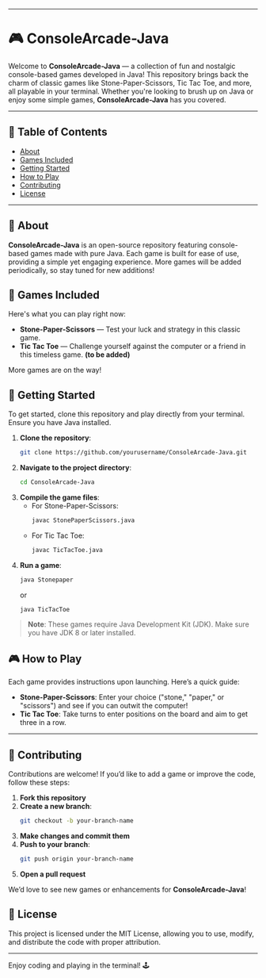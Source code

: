 
---

# 🎮 ConsoleArcade-Java

Welcome to **ConsoleArcade-Java** — a collection of fun and nostalgic console-based games developed in Java! This repository brings back the charm of classic games like Stone-Paper-Scissors, Tic Tac Toe, and more, all playable in your terminal. Whether you're looking to brush up on Java or enjoy some simple games, **ConsoleArcade-Java** has you covered.

---

## 📜 Table of Contents

- [About](#about)
- [Games Included](#games-included)
- [Getting Started](#getting-started)
- [How to Play](#how-to-play)
- [Contributing](#contributing)
- [License](#license)

---

## 🎯 About

**ConsoleArcade-Java** is an open-source repository featuring console-based games made with pure Java. Each game is built for ease of use, providing a simple yet engaging experience. More games will be added periodically, so stay tuned for new additions!

## 🎲 Games Included

Here's what you can play right now:

- **Stone-Paper-Scissors** — Test your luck and strategy in this classic game.
- **Tic Tac Toe** — Challenge yourself against the computer or a friend in this timeless game. **(to be added)**

More games are on the way!

## 🚀 Getting Started

To get started, clone this repository and play directly from your terminal. Ensure you have Java installed.

1. **Clone the repository**:
   ```bash
   git clone https://github.com/yourusername/ConsoleArcade-Java.git
   ```
2. **Navigate to the project directory**:
   ```bash
   cd ConsoleArcade-Java
   ```
3. **Compile the game files**:
   - For Stone-Paper-Scissors:
     ```bash
     javac StonePaperScissors.java
     ```
   - For Tic Tac Toe:
     ```bash
     javac TicTacToe.java
     ```
4. **Run a game**:
   ```bash
   java Stonepaper
   ```
   or
   ```bash
   java TicTacToe
   ```

> **Note**: These games require Java Development Kit (JDK). Make sure you have JDK 8 or later installed.

## 🎮 How to Play

Each game provides instructions upon launching. Here’s a quick guide:

- **Stone-Paper-Scissors**: Enter your choice ("stone," "paper," or "scissors") and see if you can outwit the computer!
- **Tic Tac Toe**: Take turns to enter positions on the board and aim to get three in a row.

---

## 🤝 Contributing

Contributions are welcome! If you’d like to add a game or improve the code, follow these steps:

1. **Fork this repository**
2. **Create a new branch**:
   ```bash
   git checkout -b your-branch-name
   ```
3. **Make changes and commit them**
4. **Push to your branch**:
   ```bash
   git push origin your-branch-name
   ```
5. **Open a pull request**

We’d love to see new games or enhancements for **ConsoleArcade-Java**!

## 📜 License

This project is licensed under the MIT License, allowing you to use, modify, and distribute the code with proper attribution.

---

Enjoy coding and playing in the terminal! 🕹️
